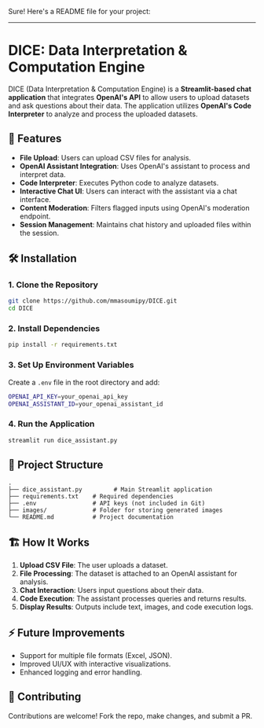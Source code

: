 Sure! Here's a README file for your project:

---

# DICE: Data Interpretation & Computation Engine

DICE (Data Interpretation & Computation Engine) is a **Streamlit-based chat application** that integrates **OpenAI's API** to allow users to upload datasets and ask questions about their data. The application utilizes **OpenAI's Code Interpreter** to analyze and process the uploaded datasets.

## 🚀 Features

- **File Upload**: Users can upload CSV files for analysis.
- **OpenAI Assistant Integration**: Uses OpenAI's assistant to process and interpret data.
- **Code Interpreter**: Executes Python code to analyze datasets.
- **Interactive Chat UI**: Users can interact with the assistant via a chat interface.
- **Content Moderation**: Filters flagged inputs using OpenAI's moderation endpoint.
- **Session Management**: Maintains chat history and uploaded files within the session.

## 🛠️ Installation

### 1. Clone the Repository
```sh
git clone https://github.com/mmasoumipy/DICE.git
cd DICE
```

### 2. Install Dependencies
```sh
pip install -r requirements.txt
```

### 3. Set Up Environment Variables
Create a `.env` file in the root directory and add:
```sh
OPENAI_API_KEY=your_openai_api_key
OPENAI_ASSISTANT_ID=your_openai_assistant_id
```

### 4. Run the Application
```sh
streamlit run dice_assistant.py
```

## 📂 Project Structure

```
.
├── dice_assistant.py         # Main Streamlit application
├── requirements.txt    # Required dependencies
├── .env                # API keys (not included in Git)
├── images/             # Folder for storing generated images
└── README.md           # Project documentation
```

## 🏗️ How It Works

1. **Upload CSV File**: The user uploads a dataset.
2. **File Processing**: The dataset is attached to an OpenAI assistant for analysis.
3. **Chat Interaction**: Users input questions about their data.
4. **Code Execution**: The assistant processes queries and returns results.
5. **Display Results**: Outputs include text, images, and code execution logs.

## ⚡ Future Improvements

- Support for multiple file formats (Excel, JSON).
- Improved UI/UX with interactive visualizations.
- Enhanced logging and error handling.

## 🤝 Contributing

Contributions are welcome! Fork the repo, make changes, and submit a PR.
